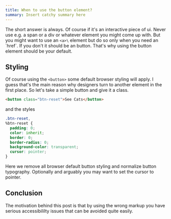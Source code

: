 ```yaml
---
title: When to use the button element?
summary: Insert catchy summary here
---
```


The short answer is always. Of course if it's an interactive piece of ui. Never use e.g. a span or a div or whatever element you might come up with. But you might want to use an `<a>\` element but do so only when you need an \`href`. If you don't it should be an button. That's why using the button element should be your default.

## Styling

Of course using the `<button>` some default browser styling will apply. I guess that's the main reason why designers turn to another element in the first place. So let's take a simple button and give it a class.

```html
<button class="btn-reset">See Cats</button>
```
and the styles

```css
.btn-reset,
%btn-reset {
  padding: 0;
  color: inherit;
  border: 0;
  border-radius: 0;
  background-color: transparent;
  cursor: pointer;
}
```
Here we remove all browser default button styling and normalize button typography. Optionally and arguably you may want to set the cursor to pointer. 

## Conclusion
The motivation behind this post is that by using the wrong markup you have serious accessibililty issues that can be avoided quite easily. 
